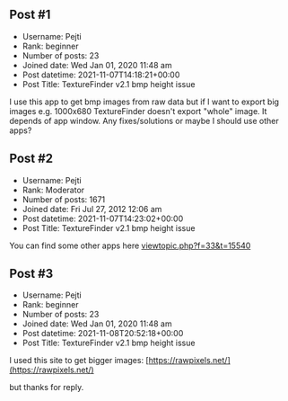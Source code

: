## Post #1
- Username: Pejti
- Rank: beginner
- Number of posts: 23
- Joined date: Wed Jan 01, 2020 11:48 am
- Post datetime: 2021-11-07T14:18:21+00:00
- Post Title: TextureFinder v2.1 bmp height issue

I use this app to get bmp images from raw data but if I want to export big images e.g. 1000x680 TextureFinder doesn't export "whole" image. It depends of app window. Any fixes/solutions or maybe I should use other apps?
## Post #2
- Username: Pejti
- Rank: Moderator
- Number of posts: 1671
- Joined date: Fri Jul 27, 2012 12:06 am
- Post datetime: 2021-11-07T14:23:02+00:00
- Post Title: TextureFinder v2.1 bmp height issue

You can find some other apps here [viewtopic.php?f=33&t=15540](https://forum.xentax.com/viewtopic.php?f=33&t=15540)
## Post #3
- Username: Pejti
- Rank: beginner
- Number of posts: 23
- Joined date: Wed Jan 01, 2020 11:48 am
- Post datetime: 2021-11-08T20:52:18+00:00
- Post Title: TextureFinder v2.1 bmp height issue

I used this site to get bigger images:
[https://rawpixels.net/](https://rawpixels.net/)

but thanks for reply.
